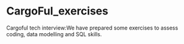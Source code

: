 # CargoFul_exercises
Cargoful tech interview:We have prepared some exercises to assess coding, data modelling and SQL skills.
